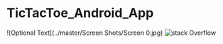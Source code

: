 # TicTacToe_Android_App
![Optional Text](../master/Screen Shots/Screen 0.jpg)
![stack Overflow](http://lmsotfy.com/so.png)
